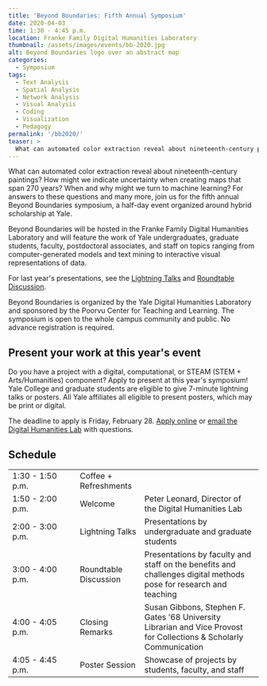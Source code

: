 ```yaml
---
title: 'Beyond Boundaries: Fifth Annual Symposium'
date: 2020-04-03
time: 1:30 - 4:45 p.m.
location: Franke Family Digital Humanities Laboratory
thumbnail: /assets/images/events/bb-2020.jpg
alt: Beyond Boundaries logo over an abstract map
categories:
  - Symposium
tags:
  - Text Analysis
  - Spatial Analysis
  - Network Analysis
  - Visual Analysis
  - Coding
  - Visualization
  - Pedagogy
permalink: '/bb2020/'
teaser: >
  What can automated color extraction reveal about nineteenth-century paintings? How might we indicate uncertainty when creating maps that span 270 years? When and why might we turn to machine learning? For answers to these questions and many more, join us for the fifth annual Beyond Boundaries symposium, a half-day event organized around hybrid scholarship at Yale.
---
```

What can automated color extraction reveal about nineteenth-century paintings? How might we indicate uncertainty when creating maps that span 270 years? When and why might we turn to machine learning? For answers to these questions and many more, join us for the fifth annual Beyond Boundaries symposium, a half-day event organized around hybrid scholarship at Yale.

Beyond Boundaries will be hosted in the Franke Family Digital Humanities Laboratory and will feature the work of Yale undergraduates, graduate students, faculty, postdoctoral associates, and staff on topics ranging from computer-generated models and text mining to interactive visual representations of data.

For last year's presentations, see the <a href='https://www.youtube.com/watch?v=5j0it0mfLcs' target='_blank'>Lightning Talks</a> and <a href='https://www.youtube.com/watch?v=ExRYxT4CsQk' target='_blank'>Roundtable Discussion</a>.

Beyond Boundaries is organized by the Yale Digital Humanities Laboratory and sponsored by the Poorvu Center for Teaching and Learning. The symposium is open to the whole campus community and public. No advance registration is required.<br>

## Present your work at this year's event
Do you have a project with a digital, computational, or STEAM (STEM + Arts/Humanities) component? Apply to present at this year's symposium! Yale College and graduate students are eligible to give 7-minute lightning talks or posters. All Yale affiliates all eligible to present posters, which may be print or digital. 

The deadline to apply is Friday, February 28. <a href='https://docs.google.com/forms/d/e/1FAIpQLSeTuMU5uVcURVlvH9BXrCtiIN5jfitKBxSRVtZPslQpOzHQzQ/viewform' target='_blank'>Apply online</a> or [email the Digital Humanities Lab](mailto:dhlab@yale.edu) with questions.<br>

## Schedule
<table>
  <tr>
    <td style='width:120px'>1:30 - 1:50 p.m.</td>
    <td>Coffee + Refreshments</td>
  </tr>
  <tr>
    <td>1:50 - 2:00 p.m.</td>
    <td>Welcome</td>
    <td>Peter Leonard, Director of the Digital Humanities Lab</td>
  </tr>
  <tr>
    <td>2:00 - 3:00 p.m.</td>
    <td>Lightning Talks</td>
    <td>Presentations by undergraduate and graduate students</td>
  </tr>
  <tr>
    <td>3:00 - 4:00 p.m.</td>
    <td>Roundtable Discussion</td>
    <td>Presentations by faculty and staff on the benefits and challenges digital methods pose for research and teaching </td>
  </tr>
  <tr>
    <td>4:00 - 4:05 p.m.</td>
    <td>Closing Remarks</td>
    <td>Susan Gibbons, Stephen F. Gates ’68 University Librarian and Vice Provost for Collections & Scholarly Communication</td>
  </tr>
  <tr>
    <td>4:05 - 4:45 p.m.</td>
    <td>Poster Session</td>
    <td>Showcase of projects by students, faculty, and staff</td>
  </tr>
</table>
